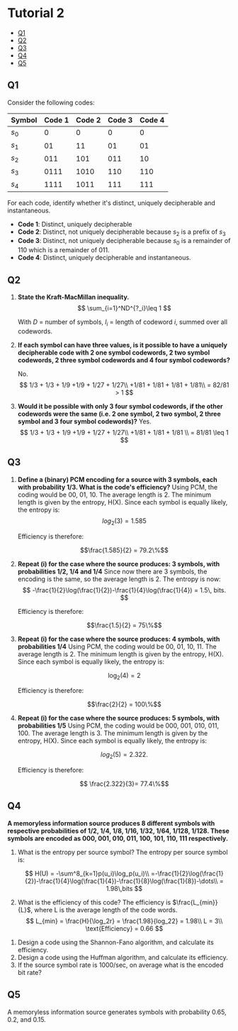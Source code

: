 # Tutorial 2 <!-- omit in toc -->

* [Q1](#q1)
* [Q2](#q2)
* [Q3](#q3)
* [Q4](#q4)
* [Q5](#q5)

## Q1

Consider the following codes:

| Symbol | Code 1 | Code 2 | Code 3 | Code 4 |
| ------ | ------ | ------ | ------ | ------ |
| $s_0$  | 0      | 0      | 0      | 0      |
| $s_1$  | 01     | 11     | 01     | 01     |
| $s_2$  | 011    | 101    | 011    | 10     |
| $s_3$  | 0111   | 1010   | 110    | 110    |
| $s_4$  | 1111   | 1011   | 111    | 111    |

For each code, identify whether it's distinct, uniquely decipherable and instantaneous.

* **Code 1**: Distinct, uniquely decipherable
* **Code 2**: Distinct, not uniquely decipherable because $s_2$ is a prefix of $s_3$
* **Code 3**: Distinct, not uniquely decipherable because $s_0$ is a remainder of $110$ which is a remainder of $011$.
* **Code 4**: Distinct, uniquely decipherable and instantaneous.

## Q2

1. **State the Kraft-MacMillan inequality.**
   $$
   \sum_{i=1}^ND^{?_i}\leq 1
   $$

   With $D$ = number of symbols, $l_i$ = length of codeword $i$, summed over all codewords.

2. **If each symbol can have three values, is it possible to have a uniquely decipherable code with 2 one symbol codewords, 2 two symbol codewords, 2 three symbol codewords and 4 four symbol codewords?**

   No.
   $$
   1/3 + 1/3 + 1/9 +1/9 + 1/27 + 1/27\\
   +1/81 + 1/81 + 1/81 + 1/81\\
    = 82/81 > 1
   $$

3. **Would it be possible with only 3 four symbol codewords, if the other codewords were the same (i.e. 2 one symbol, 2 two symbol, 2 three symbol and 3 four symbol codewords)?**
   Yes.
      $$
   1/3 + 1/3 + 1/9 +1/9 + 1/27 + 1/27\\
   +1/81 + 1/81 + 1/81 \\
    = 81/81 \leq 1
   $$

## Q3

1. **Define a (binary) PCM encoding for a source with 3 symbols, each with probability 1/3. What is the code's efficiency?**
   Using PCM, the coding would be 00, 01, 10. The average length is 2. The minimum length is given by the entropy, H(X). Since each symbol is equally likely, the entropy is:
   $$log_2(3) = 1.585$$
  
   Efficiency is therefore:
  
   $$\frac{1.585}{2} = 79.2\%$$

2. **Repeat (i) for the case where the source produces: 3 symbols, with probabilities 1/2, 1/4 and 1/4** 
   Since now there are 3 symbols, the encoding is the same, so the average length is 2. The entropy is now:
   $$
   -\frac{1}{2}\log(\frac{1}{2})-\frac{1}{4}\log(\frac{1}{4}) = 1.5\, bits.
   $$

   Efficiency is therefore:

   $$\frac{1.5}{2} = 75\%$$

3. **Repeat (i) for the case where the source produces: 4 symbols, with probabilities 1/4**
   Using PCM, the coding would be 00, 01, 10, 11. The average length is 2. The minimum length is given by the entropy, H(X). Since each symbol is equally likely, the entropy is:
  
   $$\log_2 (4) = 2$$

   Efficiency is therefore:

   $$\frac{2}{2} = 100\%$$

4. **Repeat (i) for the case where the source produces: 5 symbols, with probabilities 1/5**
   Using PCM, the coding would be 000, 001, 010, 011, 100. The average length is 3. The minimum length is given by the entropy, H(X). Since each symbol is equally likely, the entropy is:

   $$log_2 (5) = 2.322.$$

   Efficiency is therefore:

   $$ \frac{2.322}{3}= 77.4\%$$

## Q4

**A memoryless information source produces 8 different symbols with respective probabilities of 1/2, 1/4, 1/8, 1/16, 1/32, 1/64, 1/128, 1/128. These symbols are encoded as 000, 001, 010, 011, 100, 101, 110, 111 respectively.**

1. What is the entropy per source symbol?
   The entropy per source symbol is:

   $$
   H(U) = -\sum^8_{k=1}p(u_i)\log_p(u_i)\\
   =-\frac{1}{2}\log(\frac{1}{2})-\frac{1}{4}\log(\frac{1}{4})-\frac{1}{8}\log(\frac{1}{8})-\dots\\
   = 1.98\,bits
   $$

2. What is the efficiency of this code?
   The efficiency is $\frac{L_{min}}{L}$, where L is the average length of the code words.
   $$
   L_{min} = \frac{H}{\log_2r} = \frac{1.98}{log_22} = 1.98\\
   L = 3\\
   \text{Efficiency} = 0.66
   $$

[TODO - Finish this section]: ()

1. Design a code using the Shannon-Fano algorithm, and calculate its efficiency.
2. Design a code using the Huffman algorithm, and calculate its efficiency.
3. If the source symbol rate is 1000/sec, on average what is the encoded bit rate?

## Q5

A memoryless information source generates symbols with probability 0.65, 0.2,
and 0.15.